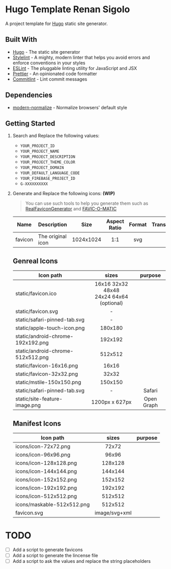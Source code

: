 # Hugo Template Renan Sigolo

A project template for [Hugo](https://gohugo.io/) static site generator.

## Built With

- [Hugo](https://gohugo.io/) - The static site generator
- [Stylelint](https://stylelint.io/) - A mighty, modern linter that helps you avoid errors and enforce conventions in your styles
- [ESLint](https://eslint.org/) - The pluggable linting utility for JavaScript and JSX
- [Prettier](https://prettier.io/) - An opinionated code formatter
- [Commitlint](https://commitlint.js.org/#/) - Lint commit messages

## Dependencies

- [modern-normalize](https://github.com/sindresorhus/modern-normalize.git) - Normalize browsers' default style

## Getting Started

1. Search and Replace the following values:

   - `YOUR_PROJECT_ID`
   - `YOUR_PROJECT_NAME`
   - `YOUR_PROJECT_DESCRIPTION`
   - `YOUR_PROJECT_THEME_COLOR`
   - `YOUR_PROJECT_DOMAIN`
   - `YOUR_DEFAULT_LANGUAGE_CODE`
   - `YOUR_FIREBASE_PROJECT_ID`
   - `G-XXXXXXXXXX`

1. Generate and Replace the following icons: **(WIP)**

   > You can use such tools to help you generate them such as [RealFaviconGenerator](https://realfavicongenerator.net) and [FAVIC-O-MATIC](https://favicomatic.com)

   | Name    | Description       |   Size    | Aspect Ratio | Format | Transparency |
   | ------- | ----------------- | :-------: | :----------: | :----: | :----------: |
   | favicon | The original icon | 1024x1024 |     1:1      |  svg   |      ✅      |

   ## Genreal Icons

   | Icon path                         |                      sizes                      |  purpose   |
   | --------------------------------- | :---------------------------------------------: | :--------: |
   | static/favicon.ico                | 16x16 32x32 48x48 <br /> 24x24 64x64 (optional) |            |
   | static/favicon.svg                |                        -                        |            |
   | static/safari-pinned-tab.svg      |                        -                        |            |
   | static/apple-touch-icon.png       |                     180x180                     |            |
   | static/android-chrome-192x192.png |                     192x192                     |            |
   | static/android-chrome-512x512.png |                     512x512                     |            |
   | static/favicon-16x16.png          |                      16x16                      |            |
   | static/favicon-32x32.png          |                      32x32                      |            |
   | static/mstile-150x150.png         |                     150x150                     |            |
   | static/safari-pinned-tab.svg      |                        -                        |   Safari   |
   | static/site-feature-image.png     |                 1200px x 627px                  | Open Graph |

   ## Manifest Icons

   | Icon path                  |     sizes     | purpose |
   | -------------------------- | :-----------: | :-----: |
   | icons/icon-72x72.png       |     72x72     |         |
   | icons/icon-96x96.png       |     96x96     |         |
   | icons/icon-128x128.png     |    128x128    |         |
   | icons/icon-144x144.png     |    144x144    |         |
   | icons/icon-152x152.png     |    152x152    |         |
   | icons/icon-192x192.png     |    192x192    |         |
   | icons/icon-512x512.png     |    512x512    |         |
   | icons/maskable-512x512.png |    512x512    |         |
   | favicon.svg                | image/svg+xml |         |

# TODO

- [ ] Add a script to generate favicons
- [ ] Add a script to generate the lincense file
- [ ] Add a script to ask the values and replace the string placeholders
